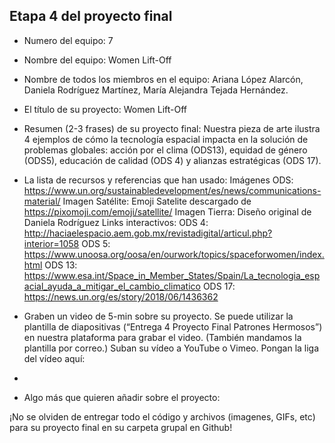 ## Etapa 4 del proyecto final

- Numero del equipo: 7
- Nombre del equipo: Women Lift-Off
- Nombre de todos los miembros en el equipo: Ariana López Alarcón, Daniela Rodríguez Martínez, María Alejandra Tejada Hernández.
- El título de su proyecto: Women Lift-Off
- Resumen (2-3 frases) de su proyecto final: 
Nuestra pieza de arte ilustra 4 ejemplos de cómo la tecnología espacial impacta en la solución de problemas globales: acción por el clima (ODS13), equidad de género (ODS5), educación de calidad (ODS 4) y alianzas estratégicas (ODS 17).

- La lista de recursos y referencias que han usado:
Imágenes ODS: https://www.un.org/sustainabledevelopment/es/news/communications-material/
Imagen Satélite: Emoji Satelite descargado de https://pixomoji.com/emoji/satellite/
Imagen Tierra: Diseño original de Daniela Rodríguez
Links interactivos:
ODS 4: http://haciaelespacio.aem.gob.mx/revistadigital/articul.php?interior=1058
ODS 5: https://www.unoosa.org/oosa/en/ourwork/topics/spaceforwomen/index.html
ODS 13: https://www.esa.int/Space_in_Member_States/Spain/La_tecnologia_espacial_ayuda_a_mitigar_el_cambio_climatico
ODS 17: https://news.un.org/es/story/2018/06/1436362

- Graben un video de 5-min sobre su proyecto. Se puede utilizar la plantilla de diapositivas (“Entrega 4 Proyecto Final Patrones Hermosos”) en nuestra plataforma para grabar el video. (También mandamos la plantilla por correo.) Suban su vídeo a YouTube o Vimeo. Pongan la liga del vídeo aquí: 
- 
- Algo más que quieren añadir sobre el proyecto:

¡No se olviden de entregar todo el código y archivos (imagenes, GIFs, etc) para su proyecto final en su carpeta grupal en Github!
